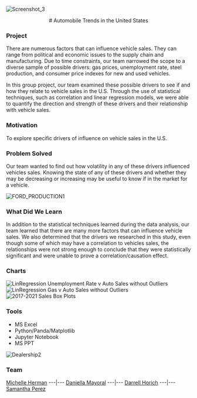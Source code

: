 
 <!-- ![Screenshot_2](https://user-images.githubusercontent.com/82190357/129462799-cb91fd97-74f9-44b3-b877-fc0c8c571d8a.png) -->

<!-- <p align="center"> -->
![Screenshot_3](https://user-images.githubusercontent.com/82190357/129462837-22a95939-be73-486a-94f2-d89e883e4248.png)
<!-- </p> -->




                                                 

  

<p align="center">       
# Automobile Trends in the United States
</p> 

### Project
There are numerous factors that can influence vehicle sales. They can range from political and economic issues to the supply chain and manufacturing. Due to time constraints, our team narrowed the scope to a diverse sample of possible drivers: gas prices, unemployment rate, steel production, and consumer price indexes for new and used vehicles.

In this group project, our team examined these possible drivers to see if and how they relate to vehicle sales in the U.S. Through the use of statistical techniques, such as correlation and linear regression models, we were able to quantify the direction and strength of these drivers and their relationship with vehicle sales.

### Motivation
To explore specific drivers of influence on vehicle sales in the U.S. 


### Problem Solved
Our team wanted to find out how volatility in any of these drivers influenced vehicles sales. Knowing the state of any of these drivers and whether they may be decreasing or increasing may be useful to know if in the market for a vehicle.







![FORD_PRODUCTION1](https://user-images.githubusercontent.com/82190357/129466043-8d780366-1c1c-431d-95fc-60e0d9bcf1ec.jpg)

### What Did We Learn
In addition to the statistical techniques learned during the data analysis, our team learned that there are many more factors that can influence vehicle sales. We also determined that the drivers we researched in this study, even though some of which may have a correlation to vehicles sales, the relationships were not strong enough to conclude that they were statistically significant and were unable to prove a correlation/causation effect. 


### Charts
![LinRegression Unemployment Rate v Auto Sales without Outliers](https://user-images.githubusercontent.com/82190357/129462636-4cdb1af0-eba4-4580-a010-7df81443e681.png)
![LinRegression Gas v Auto Sales without Outliers](https://user-images.githubusercontent.com/82190357/129466146-9163c1e8-a034-4543-9659-fdf6715ed196.png)
![2017-2021 Sales Box Plots](https://user-images.githubusercontent.com/82190357/129466447-394a7fff-305d-40b0-8b97-8ca115e19bfd.png)


### Tools
- MS Excel
- Python/Panda/Matplotlib
- Jupyter Notebook
- MS PPT


![Dealership2](https://user-images.githubusercontent.com/82190357/129466605-cf269606-a27f-444c-9bbd-87744953759c.jpg)



### Team
[Michelle Herman](https://github.com/michelleherman13)
---|---
[Daniella Mayoral](https://github.com/dmayo0317)
---|---
[Darrell Horich](https://github.com/D11eleven)
---|---
[Samantha Perez](https://github.com/Sjenn257)






